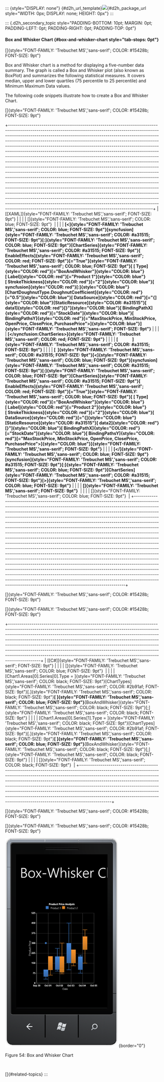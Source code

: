 ::: {style="DISPLAY: none"}
[](ms-xhelp:///?Id=d2h_url_template){#d2h_url_template}![](!package_url!){#d2h_package_url style="WIDTH: 0px; DISPLAY: none; HEIGHT: 0px"}
:::

::: {.d2h_secondary_topic style="PADDING-BOTTOM: 10pt; MARGIN: 0pt; PADDING-LEFT: 0pt; PADDING-RIGHT: 0pt; PADDING-TOP: 0pt"}
#### Box and Whisker Chart {#box-and-whisker-chart style="tab-stops: 0pt"}

[]{style="FONT-FAMILY: 'Trebuchet MS','sans-serif'; COLOR: #15428b; FONT-SIZE: 9pt"} 

Box and Whisker chart is a method for displaying a five-number data summary. The graph is called a Box and Whisker plot (also known as BoxPlot) and summarizes the following statistical measures. It covers median, upper and lower quartiles (75 percentile to 25 percentile) and Minimum Maximum Data values.

The following code snippets illustrate how to create a Box and Whisker Chart.

[]{style="FONT-FAMILY: 'Trebuchet MS','sans-serif'; COLOR: #15428b; FONT-SIZE: 9pt"} 

+-------------------------------------------------------------------------------------------------------------------------------------------------------------------------------------------------------------------------------------------------------------------------------------------------------------------------------------------------------------------------------------------------------------------------------------------------------------------------------------------------------------------------------------------------------------------------------------------------------------------------------------------------------------------------------------------------------------------------------------------------------------------------------------------------------------------------------------------------------------------------------------------------------------------------------------------------------------------------------------------------------------------------------------------------------------------------------------------------------------------------------------------------------------------------------------------------------------------------------------------------------------------------------------------------------------------------------------------------------------------------+
| [\[XAML\]]{style="FONT-FAMILY: 'Trebuchet MS','sans-serif'; FONT-SIZE: 9pt"}                                                                                                                                                                                                                                                                                                                                                                                                                                                                                                                                                                                                                                                                                                                                                                                                                                                                                                                                                                                                                                                                                                                                                                                                                                                                                            |
|                                                                                                                                                                                                                                                                                                                                                                                                                                                                                                                                                                                                                                                                                                                                                                                                                                                                                                                                                                                                                                                                                                                                                                                                                                                                                                                                                                         |
| []{style="FONT-FAMILY: 'Trebuchet MS','sans-serif'; COLOR: blue; FONT-SIZE: 9pt"}                                                                                                                                                                                                                                                                                                                                                                                                                                                                                                                                                                                                                                                                                                                                                                                                                                                                                                                                                                                                                                                                                                                                                                                                                                                                                       |
|                                                                                                                                                                                                                                                                                                                                                                                                                                                                                                                                                                                                                                                                                                                                                                                                                                                                                                                                                                                                                                                                                                                                                                                                                                                                                                                                                                         |
| **[\<]{style="FONT-FAMILY: 'Trebuchet MS','sans-serif'; COLOR: blue; FONT-SIZE: 9pt"}[syncfusion]{style="FONT-FAMILY: 'Trebuchet MS','sans-serif'; COLOR: #a31515; FONT-SIZE: 9pt"}[:]{style="FONT-FAMILY: 'Trebuchet MS','sans-serif'; COLOR: blue; FONT-SIZE: 9pt"}[ChartSeries]{style="FONT-FAMILY: 'Trebuchet MS','sans-serif'; COLOR: #a31515; FONT-SIZE: 9pt"}[ EnableEffects]{style="FONT-FAMILY: 'Trebuchet MS','sans-serif'; COLOR: red; FONT-SIZE: 9pt"}[=\"True\"]{style="FONT-FAMILY: 'Trebuchet MS','sans-serif'; COLOR: blue; FONT-SIZE: 9pt"}[ [ Type]{style="COLOR: red"}[=\"BoxAndWhisker\"]{style="COLOR: blue"} [ Label]{style="COLOR: red"}[=\"Product 1\"]{style="COLOR: blue"}  [ StrokeThickness]{style="COLOR: red"}[=\"2\"]{style="COLOR: blue"}[ syncfusion]{style="COLOR: red"}[:]{style="COLOR: blue"}[ChartDoughnutType.DoughnutCoefficient]{style="COLOR: red"}[=\"0.5\"]{style="COLOR: blue"}[ DataSource]{style="COLOR: red"}[=\"{]{style="COLOR: blue"}[StaticResource]{style="COLOR: #a31515"}[ data1]{style="COLOR: red"}[}\"]{style="COLOR: blue"}[ BindingPathX]{style="COLOR: red"}[=\"StockDate\"]{style="COLOR: blue"}[ BindingPathsY]{style="COLOR: red"}[=\"MaxStockPrice, MinStockPrice, OpenPrice, ClosePrice, PurchasePrice\"\>]{style="COLOR: blue"}]{style="FONT-FAMILY: 'Trebuchet MS','sans-serif'; FONT-SIZE: 9pt"}** |
|                                                                                                                                                                                                                                                                                                                                                                                                                                                                                                                                                                                                                                                                                                                                                                                                                                                                                                                                                                                                                                                                                                                                                                                                                                                                                                                                                                         |
| **[\</syncfusion:ChartSeries\>]{style="FONT-FAMILY: 'Trebuchet MS','sans-serif'; COLOR: red; FONT-SIZE: 9pt"}**                                                                                                                                                                                                                                                                                                                                                                                                                                                                                                                                                                                                                                                                                                                                                                                                                                                                                                                                                                                                                                                                                                                                                                                                                                                         |
|                                                                                                                                                                                                                                                                                                                                                                                                                                                                                                                                                                                                                                                                                                                                                                                                                                                                                                                                                                                                                                                                                                                                                                                                                                                                                                                                                                         |
| **[              ]{style="FONT-FAMILY: 'Trebuchet MS','sans-serif'; COLOR: #a31515; FONT-SIZE: 9pt"}**                                                                                                                                                                                                                                                                                                                                                                                                                                                                                                                                                                                                                                                                                                                                                                                                                                                                                                                                                                                                                                                                                                                                                                                                                                                                  |
|                                                                                                                                                                                                                                                                                                                                                                                                                                                                                                                                                                                                                                                                                                                                                                                                                                                                                                                                                                                                                                                                                                                                                                                                                                                                                                                                                                         |
| **[  ]{style="FONT-FAMILY: 'Trebuchet MS','sans-serif'; COLOR: #a31515; FONT-SIZE: 9pt"}[\<]{style="FONT-FAMILY: 'Trebuchet MS','sans-serif'; COLOR: blue; FONT-SIZE: 9pt"}[syncfusion]{style="FONT-FAMILY: 'Trebuchet MS','sans-serif'; COLOR: #a31515; FONT-SIZE: 9pt"}[:]{style="FONT-FAMILY: 'Trebuchet MS','sans-serif'; COLOR: blue; FONT-SIZE: 9pt"}[ChartSeries]{style="FONT-FAMILY: 'Trebuchet MS','sans-serif'; COLOR: #a31515; FONT-SIZE: 9pt"}[ EnableEffects]{style="FONT-FAMILY: 'Trebuchet MS','sans-serif'; COLOR: red; FONT-SIZE: 9pt"}[=\"True\"]{style="FONT-FAMILY: 'Trebuchet MS','sans-serif'; COLOR: blue; FONT-SIZE: 9pt"}[ [ Type]{style="COLOR: red"}[=\"BoxAndWhisker\"]{style="COLOR: blue"} [ Label]{style="COLOR: red"}[=\"Product 2\"]{style="COLOR: blue"}   [ StrokeThickness]{style="COLOR: red"}[=\"2\"]{style="COLOR: blue"}[ DataSource]{style="COLOR: red"}[=\"{]{style="COLOR: blue"}[StaticResource]{style="COLOR: #a31515"}[ data2]{style="COLOR: red"}[}\"]{style="COLOR: blue"}[ BindingPathX]{style="COLOR: red"}[=\"StockDate\"]{style="COLOR: blue"}[ BindingPathsY]{style="COLOR: red"}[=\"MaxStockPrice, MinStockPrice, OpenPrice, ClosePrice, PurchasePrice\"\>]{style="COLOR: blue"}]{style="FONT-FAMILY: 'Trebuchet MS','sans-serif'; FONT-SIZE: 9pt"}**                                                             |
|                                                                                                                                                                                                                                                                                                                                                                                                                                                                                                                                                                                                                                                                                                                                                                                                                                                                                                                                                                                                                                                                                                                                                                                                                                                                                                                                                                         |
| **[\</]{style="FONT-FAMILY: 'Trebuchet MS','sans-serif'; COLOR: blue; FONT-SIZE: 9pt"}[syncfusion]{style="FONT-FAMILY: 'Trebuchet MS','sans-serif'; COLOR: #a31515; FONT-SIZE: 9pt"}[:]{style="FONT-FAMILY: 'Trebuchet MS','sans-serif'; COLOR: blue; FONT-SIZE: 9pt"}[ChartSeries]{style="FONT-FAMILY: 'Trebuchet MS','sans-serif'; COLOR: #a31515; FONT-SIZE: 9pt"}[\>]{style="FONT-FAMILY: 'Trebuchet MS','sans-serif'; COLOR: blue; FONT-SIZE: 9pt"}**                                                                                                                                                                                                                                                                                                                                                                                                                                                                                                                                                                                                                                                                                                                                                                                                                                                                                                              |
|                                                                                                                                                                                                                                                                                                                                                                                                                                                                                                                                                                                                                                                                                                                                                                                                                                                                                                                                                                                                                                                                                                                                                                                                                                                                                                                                                                         |
| **[]{style="FONT-FAMILY: 'Trebuchet MS','sans-serif'; FONT-SIZE: 9pt"}**                                                                                                                                                                                                                                                                                                                                                                                                                                                                                                                                                                                                                                                                                                                                                                                                                                                                                                                                                                                                                                                                                                                                                                                                                                                                                                |
|                                                                                                                                                                                                                                                                                                                                                                                                                                                                                                                                                                                                                                                                                                                                                                                                                                                                                                                                                                                                                                                                                                                                                                                                                                                                                                                                                                         |
| []{style="FONT-FAMILY: 'Trebuchet MS','sans-serif'; COLOR: blue; FONT-SIZE: 9pt"}                                                                                                                                                                                                                                                                                                                                                                                                                                                                                                                                                                                                                                                                                                                                                                                                                                                                                                                                                                                                                                                                                                                                                                                                                                                                                       |
+-------------------------------------------------------------------------------------------------------------------------------------------------------------------------------------------------------------------------------------------------------------------------------------------------------------------------------------------------------------------------------------------------------------------------------------------------------------------------------------------------------------------------------------------------------------------------------------------------------------------------------------------------------------------------------------------------------------------------------------------------------------------------------------------------------------------------------------------------------------------------------------------------------------------------------------------------------------------------------------------------------------------------------------------------------------------------------------------------------------------------------------------------------------------------------------------------------------------------------------------------------------------------------------------------------------------------------------------------------------------------+

[]{style="FONT-FAMILY: 'Trebuchet MS','sans-serif'; COLOR: #15428b; FONT-SIZE: 9pt"} 

[]{style="FONT-FAMILY: 'Trebuchet MS','sans-serif'; COLOR: #15428b; FONT-SIZE: 9pt"} 

+----------------------------------------------------------------------------------------------------------------------------------------------------------------------------------------------------------------------------------------------------------------------------------------------------------------------------------------------------------------------------------------------------------------------------------------------------------------------------------------------------------------------------------------------------------------------------------+
| [\[C#\]]{style="FONT-FAMILY: 'Trebuchet MS','sans-serif'; FONT-SIZE: 9pt"}                                                                                                                                                                                                                                                                                                                                                                                                                                                                                                       |
|                                                                                                                                                                                                                                                                                                                                                                                                                                                                                                                                                                                  |
| []{style="FONT-FAMILY: 'Trebuchet MS','sans-serif'; COLOR: blue; FONT-SIZE: 9pt"}                                                                                                                                                                                                                                                                                                                                                                                                                                                                                                |
|                                                                                                                                                                                                                                                                                                                                                                                                                                                                                                                                                                                  |
| [Chart1.Areas\[0\].Series\[0\].Type = ]{style="FONT-FAMILY: 'Trebuchet MS','sans-serif'; COLOR: black; FONT-SIZE: 9pt"}[ChartTypes]{style="FONT-FAMILY: 'Trebuchet MS','sans-serif'; COLOR: #2b91af; FONT-SIZE: 9pt"}[.]{style="FONT-FAMILY: 'Trebuchet MS','sans-serif'; COLOR: black; FONT-SIZE: 9pt"}**[ ]{style="FONT-FAMILY: 'Trebuchet MS','sans-serif'; COLOR: blue; FONT-SIZE: 9pt"}**[BoxAndWhisker]{style="FONT-FAMILY: 'Trebuchet MS','sans-serif'; COLOR: black; FONT-SIZE: 9pt"}[;]{style="FONT-FAMILY: 'Trebuchet MS','sans-serif'; COLOR: black; FONT-SIZE: 9pt"} |
|                                                                                                                                                                                                                                                                                                                                                                                                                                                                                                                                                                                  |
| [Chart1.Areas\[0\].Series\[1\].Type = ]{style="FONT-FAMILY: 'Trebuchet MS','sans-serif'; COLOR: black; FONT-SIZE: 9pt"}[ChartTypes]{style="FONT-FAMILY: 'Trebuchet MS','sans-serif'; COLOR: #2b91af; FONT-SIZE: 9pt"}[.]{style="FONT-FAMILY: 'Trebuchet MS','sans-serif'; COLOR: black; FONT-SIZE: 9pt"}**[ ]{style="FONT-FAMILY: 'Trebuchet MS','sans-serif'; COLOR: blue; FONT-SIZE: 9pt"}**[BoxAndWhisker]{style="FONT-FAMILY: 'Trebuchet MS','sans-serif'; COLOR: black; FONT-SIZE: 9pt"}[;]{style="FONT-FAMILY: 'Trebuchet MS','sans-serif'; COLOR: black; FONT-SIZE: 9pt"} |
|                                                                                                                                                                                                                                                                                                                                                                                                                                                                                                                                                                                  |
| []{style="FONT-FAMILY: 'Trebuchet MS','sans-serif'; COLOR: black; FONT-SIZE: 9pt"}                                                                                                                                                                                                                                                                                                                                                                                                                                                                                               |
+----------------------------------------------------------------------------------------------------------------------------------------------------------------------------------------------------------------------------------------------------------------------------------------------------------------------------------------------------------------------------------------------------------------------------------------------------------------------------------------------------------------------------------------------------------------------------------+

[]{style="FONT-FAMILY: 'Trebuchet MS','sans-serif'; COLOR: #15428b; FONT-SIZE: 9pt"} 

[]{style="FONT-FAMILY: 'Trebuchet MS','sans-serif'; COLOR: #15428b; FONT-SIZE: 9pt"} 

![](ImagesExt/image77_55.png){border="0"}

Figure 54: Box and Whisker Chart

 

[]{#related-topics}
:::
